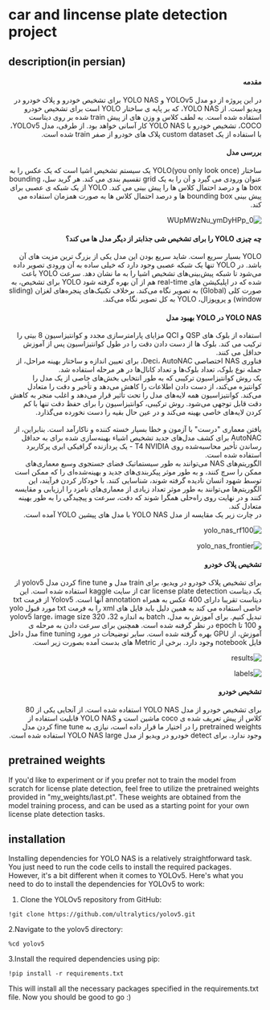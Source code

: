 # car and lincense plate detection project

## description(in persian)
<div dir="rtl">
<h4>مقدمه</h4>
در این پروژه از دو مدل YOLOv5 و YOLO NAS برای تشخیص خودرو و پلاک خودرو در ویدیو است.
از YOLO NAS، که بر پایه ی ساختار YOLO است برای تشخیص خودرو استفاده شده است. به لطف کلاس و وزن های از پیش train شده بر روی دیتاست COCO، تشخیص خودرو با YOLO NAS کار آسانی خواهد بود. از طرفی، مدل YOLOv5، با استفاده از یک custom dataset پلاک های خودرو از صفر train شده است.

 <h4>بررسی مدل</h4>
ساختار (YOLO(you only look once یک سیستم تشخیص اشیا است که یک عکس را به عنوان ورودی می گیرد و آن را به یک grid تقسیم بندی می کند. هر گرید سل، bounding box ها و درصد احتمال کلاس ها را پیش بینی می کند.
YOLO از یک شبکه ی عصبی برای پیش بینی bounding box ها و درصد احتمال کلاس ها به صورت همزمان استفاده می کند.
 
![0_WUpMWzNu_ymDyHPp](https://github.com/dev-parsa/object-detection/assets/105069707/32dcd8b7-5627-45b4-b9e3-b9dd4a7a971c)
 
 <h4>چه چیزی YOLO را برای تشخیص شی جذابتر از دیگر مدل ها می کند؟</h4>
YOLO بسیار سریع است. شاید سریع بودن این مدل یکی از بزرگ ترین مزیت های آن باشد. در YOLO تنها یک شبکه عصبی وجود دارد که خیلی ساده به آن ورودی تصویر داده می‌شود تا شبکه پیش‌بینی‌های تشخیص اشیا را به ما نشان دهد. سرعت YOLO باعث شده که در اپلیکیشن های real-time هم از آن بهره گرفته شود
YOLO برای تشخیص، به صورت کلی (Global) به تصویر نگاه می‌کند. برخلاف تکنیک‌های پنجره‌های لغزان (sliding window) و پروپوزال، YOLO به کل تصویر نگاه می‌کند.

<h4 dir="rtl">YOLO NAS در YOLO بهبود مدل</h4>
استفاده از بلوک های QSP و QCI مزایای پارامترسازی مجدد و کوانتیزاسیون 8 بیتی را ترکیب می کند. بلوک ها از دست دادن دقت را در طول کوانتیزاسیون پس از آموزش حداقل  می کنند.<br/>
فناوری NAS اختصاصی Deci، AutoNAC، برای تعیین اندازه و ساختار بهینه مراحل، از جمله نوع بلوک، تعداد بلوک‌ها و تعداد کانال‌ها در هر مرحله استفاده شد.<br/>
یک روش کوانتیزاسیون ترکیبی که به طور انتخابی بخش‌های خاصی از یک مدل را کوانتیزه می‌کند، از دست دادن اطلاعات را کاهش می‌دهد و تأخیر و دقت را متعادل می‌کند. کوانتیزاسیون همه لایه‌های مدل را تحت تأثیر قرار می‌دهد و اغلب منجر به کاهش دقت قابل توجهی می‌شود. روش ترکیبی، کوانتیزاسیون را برای حفظ دقت تنها با کم کردن لایه‌های خاصی بهینه می‌کند و در عین حال بقیه را دست نخورده می‌گذارد.<br/>
<br/>
یافتن معماری "درست" با آزمون و خطا بسیار خسته کننده و ناکارآمد است. بنابراین،  از AutoNAC برای کشف مدل‌های جدید تشخیص اشیاء بهینه‌سازی شده برای به حداقل رساندن تأخیر محاسبه‌شده روی T4 NVIDIA - یک پردازنده گرافیکی ابری پرکاربرد استفاده شده است.<br/>
الگوریتم‌های NAS می‌توانند به طور سیستماتیک فضای جستجوی وسیع معماری‌های ممکن را سرچ کنند، و به طور موثر پیکربندی‌های جدید و بهینه‌شده‌ای را که ممکن است توسط شهود انسان نادیده گرفته شوند، شناسایی کنند. با خودکار کردن فرآیند، این الگوریتم‌ها می‌توانند به طور موثر تعداد زیادی از معماری‌های نامزد را ارزیابی و مقایسه کنند و در نهایت روی راه‌حلی همگرا شوند که دقت، سرعت و پیچیدگی را به طور بهینه متعادل کند.<br/>
در چارت زیر یک مقایسه از مدل YOLO NAS با مدل های پیشین YOLO آمده است.

![yolo_nas_rf100](https://github.com/dev-parsa/object-detection/assets/105069707/a9e4085f-2985-4d0c-a87e-d0f4cbecc805)

![yolo_nas_frontier](https://github.com/dev-parsa/object-detection/assets/105069707/54568a90-ad0c-4942-a899-17e0dd2c490f)




  <h4>تشخیص پلاک خودرو</h4>
برای تشخیص پلاک خودرو در ویدیو، برای train مدل و fine tune کردن مدل yolov5 از یک دیتاست car license plate detection از سایت kaggle استفاده شده است. این دیتاست تقریبا دارای 400 عکس به همراه annotation آنها است. Yolov5 از فرمت txt خاصی استفاده می کند به همین دلیل باید فایل های xml را به فرمت txt  مورد قبول yolo تبدیل کنیم.
برای آموزش به مدل، batch به اندازه 32، yolov5 large، image size 320 و 100 تا epoch در نظر گرفنه شده است.
همچنین برای سرعت دادن به مرحله ی آموزش، از GPU بهره گرفته شده است.
سایر توضیحات در مورد fine tuning مدل داخل فایل notebook وجود دارد.
برخی از Metric های بدست آمده بصورت زیر است.

  ![results](https://github.com/dev-parsa/object-detection/assets/105069707/b0ca7aa9-db12-4629-adce-4aaee33b345b)

  ![labels](https://github.com/dev-parsa/object-detection/assets/105069707/14b6e7b9-0a6d-45b4-8261-a718b20e3ad4)

  <h4>تشخیص خودرو</h4>
 برای تشخیص خودرو از مدل YOLO NAS استفاده شده است. از آنجایی یکی از 80 کلاس از پیش تعریف شده ی coco ماشین است و YOLO NAS قابلیت استفاده از pretrained weights را در اختیار ما قرار داده است، نیازی به fine tune کردن مدل وجود ندارد. 
برای detect خودرو در ویدیو از مدل YOLO NAS large استفاده شده است.

  

</div>

## pretrained weights

If you'd like to experiment or if you prefer not to train the model from scratch for license plate detection, feel free to utilize the pretrained weights provided in "my_weights/last.pt". These weights are obtained from the model training process, and can be used as a starting point for your own license plate detection tasks.

## installation

Installing dependencies for YOLO NAS is a relatively straightforward task. You just need to run the code cells to install the required packages. However, it's a bit different when it comes to YOLOv5. Here's what you need to do to install the dependencies for YOLOv5 to work:

1. Clone the YOLOv5 repository from GitHub:
```
!git clone https://github.com/ultralytics/yolov5.git
```
2.Navigate to the yolov5 directory:
```
%cd yolov5
```
3.Install the required dependencies using pip:
```
!pip install -r requirements.txt
```
This will install all the necessary packages specified in the requirements.txt file.
Now you should be good to go :)




